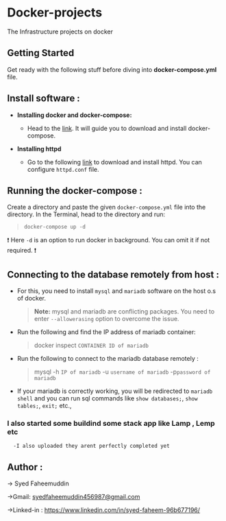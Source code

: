 # Docker-projects
The Infrastructure projects on docker 
## Getting Started 

Get ready with the following stuff before diving into **docker-compose.yml** file.

## Install software :

- **Installing docker and docker-compose:**

  - Head to the [link](https://docs.docker.com/compose/install/). It will guide you to download and install docker-compose.

- **Installing httpd**

  - Go to the following [link](http://httpd.apache.org/docs/2.4/install.html) to download and install httpd. You can configure `httpd.conf` file.
  
## Running the docker-compose :

Create a directory and paste the given `docker-compose.yml` file into the directory. In the Terminal, head to the directory and run:

> `docker-compose up -d`

❗ Here `-d` is an option to run docker in background. You can omit it if not required. ❗

## Connecting to the database remotely from host :

- For this, you need to install `mysql` and `mariadb` software on the host o.s of docker.

  > **Note:** mysql and mariadb are conflicting packages. You need to enter `--allowerasing` option to overcome the issue.
  
- Run the following and find the IP address of mariadb container:

  > docker inspect `CONTAINER ID of mariadb`

- Run the following to connect to the mariadb database remotely :

  > mysql -h `IP of mariadb` -u `username of mariadb` -p`password of mariadb`

- If your mariadb is correctly working, you will be redirected to `mariadb shell` and you can run sql commands like `show databases;`, `show tables;`, `exit;`  etc.,

 ### I also started some buildind some  stack app like Lamp , Lemp etc 
      -I also uploaded they arent perfectly completed yet

## Author :
  -> Syed Faheemuddin
  
  ->Gmail: syedfaheemuddin456987@gmail.com
  
  ->Linked-in : https://www.linkedin.com/in/syed-faheem-96b677196/

